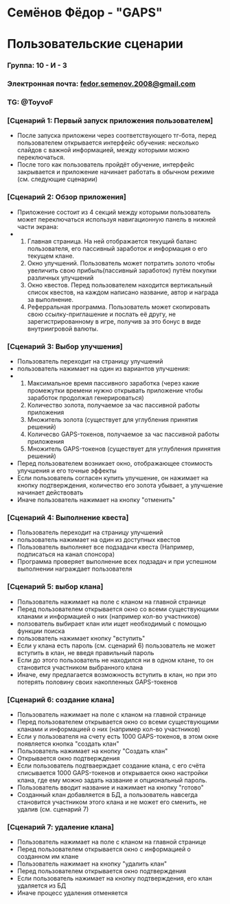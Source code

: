 # Семёнов Фёдор - "GAPS"
# Пользовательские сценарии

### Группа: 10 - И - 3
### Электронная почта: fedor.semenov.2008@gmail.com
### TG: @ToyvoF

### [Сценарий 1: Первый запуск приложения пользователем]
* После запуска приложени через соответствующего тг-бота, перед пользователем открывается интерфейс обучения: несколько слайдов с важной информацией, между которыми можно переключаться.
* После того как пользователь пройдёт обучение, интерфейс закрывается и приложение начинает работать в обычном режиме (см. следующие сценарии)

### [Сценарий 2: Обзор приложения]
* Приложение состоит из 4 секций между которыми пользователь может переключаться используя навигационную панель в нижней части экрана:
* 1. Главная страница. На ней отображается текущий баланс пользователя, его пассивный заработок и информация о его текущем клане.
  2. Окно улучшений. Пользователь может потратить золото чтобы увеличить свою прибыль(пассивный заработок) путём покупки различных улучшений
  3. Окно квестов. Перед пользователем находится вертикальный список квестов, на каждом написано название, автор и награда за выполнение.
  4. Реферральная программа. Пользователь может скопировать свою ссылку-приглашение и послать её другу, не зарегистрированному в игре, получив за это бонус в виде внутриигровой валюты.

### [Сценарий 3: Выбор улучшения]
* Пользователь переходит на страницу улучшений
* пользователь нажимает на один из вариантов улучшения:
* 1. Максимальное время пассивного заработка (через какие промежутки времени нужно открывать приложение чтобы заработок продолжал генерироваться) 
  2. Количество золота, получаемое за час пассивной работы приложения
  3. Множитель золота (существует для углубления принятия решений)
  4. Количесво GAPS-токенов, получаемое за час пассивной работы приложения
  5. Множитель GAPS-токенов (существует для углубления принятия решений)
* Перед пользователем возникает окно, отображающее стоимость улучшения и его точные эффекты
* Если пользователь согласен купить улучшение, он нажимает на кнопку подтверждения, количество его золота убывает, а улучшение начинает действовать
* Иначе пользователь нажимает на кнопку "отменить"

### [Сценарий 4: Выполнение квеста]
* Пользователь переходит на страницу улучшений
* пользователь нажимает на один из доступных квестов
* Пользователь выполняет все подзадачи квеста (Например, подписаться на канал спонсора)
* Программа проверяет выполнение всех подзадач и при успешном выполнении награждает пользователя

### [Сценарий 5: выбор клана]
* Пользователь нажимает на поле с кланом на главной странице
* Перед пользователем открывается окно со всеми существующими кланами и информацией о них (например кол-во участников)
* ползователь выбирает клан или ищет необходимый с помощью функции поиска
* пользователь нажимает кнопку "вступить"
* Если у клана есть пароль (см. сценарий 6) пользователь не может вступить в клан, не введя правильный пароль
* Если до этого пользователь не находился ни в одном клане, то он становится участником выбранного клана
* Иначе, ему предлагается возможность вступить в клан, но при это потерять половину своих накопленных GAPS-токенов

### [Сценарий 6: создание клана]
* Пользователь нажимает на поле с кланом на главной странице
* Перед пользователем открывается окно со всеми существующими кланами и информацией о них (например кол-во участников)
* Если у пользователя на счету есть 1000 GAPS-токенов, в этом окне появляется кнопка "создать клан"
* Пользователь нажимает на кнопку "Создать клан"
* Открывается окно подтверждения
* Если пользователь подтваерждает создание клана, с его счёта списывается 1000 GAPS-токенов и открывается окно настройки клана, где ему можно задать название и опциональный пароль.
* Пользователь вводит название и нажимает на кнопку "готово"
* Созданный клан добавляется в БД, а пользователь навсегда становится участником этого клана и не может его сменить, не удалив (см. сценарий 7)

### [Сценарий 7: удаление клана]
* Пользователь нажимает на поле с кланом на главной странице
* Перед пользователем открывается окно с информацией о созданном им клане
* Пользователь нажимает на кнопку "удалить клан"
* Перед пользователем открывается окно подтверждения
* Если пользователь нажимает на кнопку подтверждения, его клан удаляется из БД
* Иначе процесс удаления отменяется
